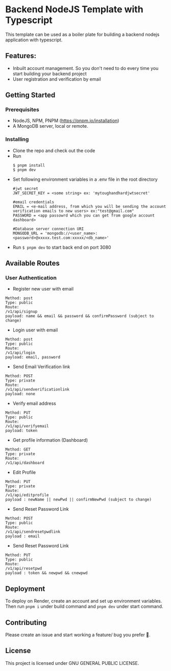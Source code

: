 # Backend NodeJS Template with Typescript
This template can be used as a boiler plate for building a backend nodejs application with typescript.


## Features:
  - Inbuilt account management. So you don't need to do every time you start building your backend project
  - User registration and verification by email

## Getting Started
### Prerequisites

 - NodeJS, NPM, PNPM (https://pnpm.io/installation)
 - A MongoDB server, local or remote.

### Installing

  - Clone the repo and check out the code
  - Run 
    ```
    $ pnpm install 
    $ pnpm dev
    ```
  - Set following environment variables in a .env file in the root directory
    ``` 
    #jwt secret
    JWT_SECRET_KEY = <some string> ex: 'mytoughandhardjwtsecret'
        
    #email credentials
    EMAIL = <e-mail address, from which you will be sending the account verification emails to new users> ex:"test@gmail.com"
    PASSWORD = <app passowrd which you can get from google account dashboard> 
       
    #Database server connection URI
    MONGODB_URL = 'mongodb://<user_name>:<password>@xxxxx.test.com:xxxxx/<db_name>'

  - Run ``$ pnpm dev`` to start back end on port 3080

## Available Routes

### User Authentication


- Register new user with email

```
Method: post
Type: public
Route:
/v1/api/signup
payload: name && email && password && confirmPassword (subject to change)
```

- Login user with email

```
Method: post
Type: public
Route:
/v1/api/login
payload: email, password
```

- Send Email Verification link

```
Method: POST
Type: private
Route:
/v1/api/sendverificationlink
payload: none
```

- Verify email address
```
Method: PUT
Type: public
Route:
/v1/api/verifyemail
payload: token
```

- Get profile information (Dashboard)

```
Method: GET
Type: private
Route:
/v1/api/dashboard
```

- Edit Profile

```
Method: PUT
Type: private
Route:
/v1/api/editprofile
payload : newName || newPwd || confirmNewPwd (subject to change)

```

- Send Reset Password Link

```
Method: POST
Type: public
Route:
/v1/api/sendresetpwdlink
payload : email

```

- Send Reset Password Link

```
Method: PUT
Type: public
Route:
/v1/api/resetpwd
payload : token && newpwd && cnewpwd

```

## Deployment
To deploy on Render, create an account and set up environment variables. Then run ``pnpm i`` under build command and ``pnpm dev`` under start command.


## Contributing

Please create an issue and start working a feature/ bug you prefer :rocket:.

## License

This project is licensed under GNU GENERAL PUBLIC LICENSE.